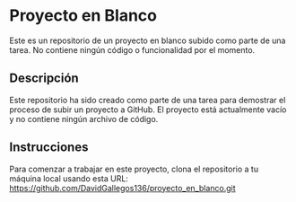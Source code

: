 # Proyecto en Blanco

Este es un repositorio de un proyecto en blanco subido como parte de una tarea. No contiene ningún código o funcionalidad por el momento.

## Descripción

Este repositorio ha sido creado como parte de una tarea para demostrar el proceso de subir un proyecto a GitHub. El proyecto está actualmente vacío y no contiene ningún archivo de código.

## Instrucciones

Para comenzar a trabajar en este proyecto, clona el repositorio a tu máquina local usando esta URL:
https://github.com/DavidGallegos136/proyecto_en_blanco.git
